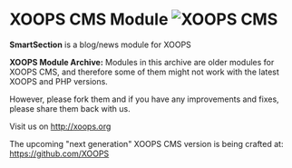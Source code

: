# XOOPS CMS Module   ![XOOPS CMS](https://avatars2.githubusercontent.com/u/12771439?v=3&s=200)

**SmartSection** is a blog/news module for XOOPS

**XOOPS Module Archive:** Modules in this archive are older modules for XOOPS CMS, and therefore some of them might not work with the latest XOOPS and PHP versions. 

However, please fork them and if you have any improvements and fixes, please share them back with us. 

Visit us on http://xoops.org

The upcoming "next generation" XOOPS CMS version is being crafted at: https://github.com/XOOPS
